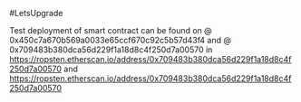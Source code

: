 

#LetsUpgrade

Test deployment of smart contract can be found on @ 0x450c7a670b569a0033e65ccf670c92c5b57d43f4 and @ 0x709483b380dca56d229f1a18d8c4f250d7a00570 in https://ropsten.etherscan.io/address/0x709483b380dca56d229f1a18d8c4f250d7a00570 and https://ropsten.etherscan.io/address/0x709483b380dca56d229f1a18d8c4f250d7a00570

